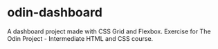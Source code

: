 # odin-dashboard
A dashboard project made with CSS Grid and Flexbox. Exercise for The Odin Project - Intermediate HTML and CSS course.
